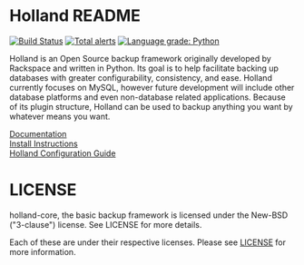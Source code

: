 Holland README
==============

[![Build Status](https://jenkins.hollandbackup.org/buildStatus/icon?job=holland%2Fmaster)](https://jenkins.hollandbackup.org/job/holland/job/master/)
[![Total alerts](https://img.shields.io/lgtm/alerts/g/holland-backup/holland.svg?logo=lgtm&logoWidth=18)](https://lgtm.com/projects/g/holland-backup/holland/alerts/)
[![Language grade: Python](https://img.shields.io/lgtm/grade/python/g/holland-backup/holland.svg?logo=lgtm&logoWidth=18)](https://lgtm.com/projects/g/holland-backup/holland/context:python)


Holland is an Open Source backup framework originally developed by Rackspace and written in Python. Its goal is to help facilitate backing up databases with greater configurability, consistency, and ease. Holland currently focuses on MySQL, however future development will include other database platforms and even non-database related applications. Because of its plugin structure, Holland can be used to backup anything you want by whatever means you want.

[Documentation](https://docs.hollandbackup.org)  
[Install Instructions](INSTALL.md)  
[Holland Configuration Guide](CONFIG.md)  


LICENSE
=======
holland-core, the basic backup framework is licensed
under the New-BSD ("3-clause") license.  See LICENSE
for more details.

Each of these are under their respective licenses.
Please see [LICENSE](LICENSE) for more information.
